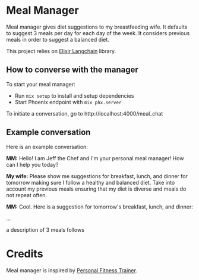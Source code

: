 # Meal Manager

Meal manager gives diet suggestions to my breastfeeding wife.
It defaults to suggest 3 meals per day for each day of the week. It considers
previous meals in order to suggest a balanced diet.

This project relies on [Elixir Langchain](https://github.com/brainlid/langchain) library.

## How to converse with the manager

To start your meal manager:

  * Run `mix setup` to install and setup dependencies
  * Start Phoenix endpoint with `mix phx.server`

To initiate a conversation, go to http://localhost:4000/meal_chat

## Example conversation

Here is an example conversation:

**MM:** Hello! I am Jeff the Chef and I'm your personal meal manager! How can I help you today?

**My wife:** Please show me suggestions for breakfast, lunch, and dinner for tomorrow
making sure I follow a healthy and balanced diet. Take into account my previous
meals ensuring that my diet is diverse and meals do not repeat often.

**MM:** Cool. Here is a suggestion for tomorrow's breakfast, lunch, and dinner:

...

a description of 3 meals follows

# Credits

Meal manager is inspired by [Personal Fitness Trainer](https://github.com/brainlid/langchain_demo).
